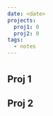 ```yaml
---
date: <date>
projects:
  proj1: 0
  proj2: 0
tags:
  - notes
---
```


# <date>

## Proj 1

## Proj 2

